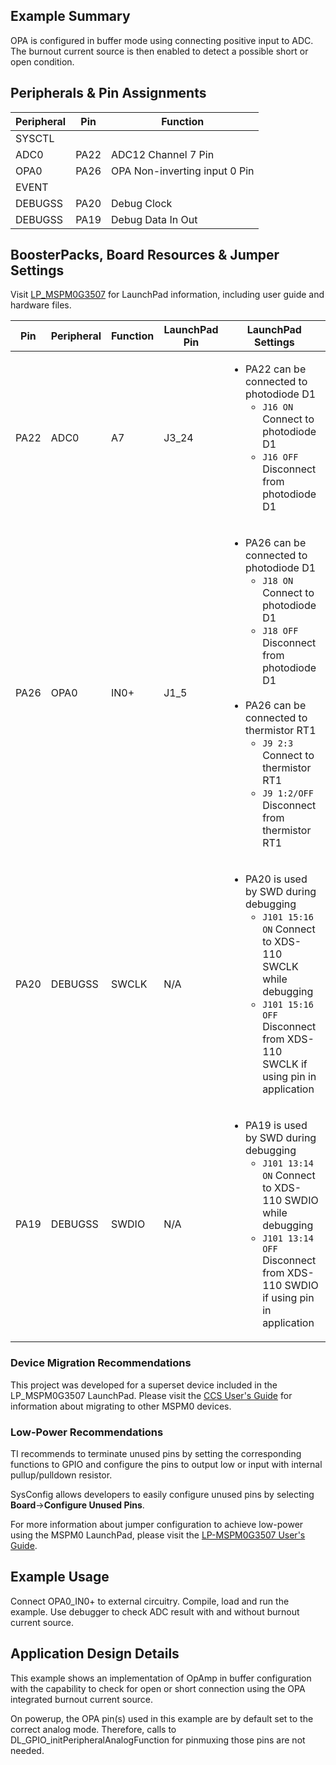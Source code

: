## Example Summary

OPA is configured in buffer mode using connecting positive input to ADC.
The burnout current source is then enabled to detect a possible short or open
condition.

## Peripherals & Pin Assignments

| Peripheral | Pin | Function |
| --- | --- | --- |
| SYSCTL |  |  |
| ADC0 | PA22 | ADC12 Channel 7 Pin |
| OPA0 | PA26 | OPA Non-inverting input 0 Pin |
| EVENT |  |  |
| DEBUGSS | PA20 | Debug Clock |
| DEBUGSS | PA19 | Debug Data In Out |

## BoosterPacks, Board Resources & Jumper Settings

Visit [LP_MSPM0G3507](https://www.ti.com/tool/LP-MSPM0G3507) for LaunchPad information, including user guide and hardware files.

| Pin | Peripheral | Function | LaunchPad Pin | LaunchPad Settings |
| --- | --- | --- | --- | --- |
| PA22 | ADC0 | A7 | J3_24 | <ul><li>PA22 can be connected to photodiode D1<br><ul><li>`J16 ON` Connect to photodiode D1<br><li>`J16 OFF` Disconnect from photodiode D1</ul></ul> |
| PA26 | OPA0 | IN0+ | J1_5 | <ul><li>PA26 can be connected to photodiode D1<br><ul><li>`J18 ON` Connect to photodiode D1<br><li>`J18 OFF` Disconnect from photodiode D1</ul><br><li>PA26 can be connected to thermistor RT1<br><ul><li>`J9 2:3` Connect to thermistor RT1<br><li>`J9 1:2/OFF` Disconnect from thermistor RT1</ul></ul> |
| PA20 | DEBUGSS | SWCLK | N/A | <ul><li>PA20 is used by SWD during debugging<br><ul><li>`J101 15:16 ON` Connect to XDS-110 SWCLK while debugging<br><li>`J101 15:16 OFF` Disconnect from XDS-110 SWCLK if using pin in application</ul></ul> |
| PA19 | DEBUGSS | SWDIO | N/A | <ul><li>PA19 is used by SWD during debugging<br><ul><li>`J101 13:14 ON` Connect to XDS-110 SWDIO while debugging<br><li>`J101 13:14 OFF` Disconnect from XDS-110 SWDIO if using pin in application</ul></ul> |

### Device Migration Recommendations
This project was developed for a superset device included in the LP_MSPM0G3507 LaunchPad. Please
visit the [CCS User's Guide](https://software-dl.ti.com/msp430/esd/MSPM0-SDK/latest/docs/english/tools/ccs_ide_guide/doc_guide/doc_guide-srcs/ccs_ide_guide.html#sysconfig-project-migration)
for information about migrating to other MSPM0 devices.

### Low-Power Recommendations
TI recommends to terminate unused pins by setting the corresponding functions to
GPIO and configure the pins to output low or input with internal
pullup/pulldown resistor.

SysConfig allows developers to easily configure unused pins by selecting **Board**→**Configure Unused Pins**.

For more information about jumper configuration to achieve low-power using the
MSPM0 LaunchPad, please visit the [LP-MSPM0G3507 User's Guide](https://www.ti.com/lit/slau873).

## Example Usage

Connect OPA0_IN0+ to external circuitry.
Compile, load and run the example.
Use debugger to check ADC result with and without burnout current source.

## Application Design Details

This example shows an implementation of OpAmp in buffer configuration with the
capability to check for open or short connection using the OPA integrated
burnout current source.

On powerup, the OPA pin(s) used in this example are by default set to
the correct analog mode. Therefore, calls to
DL_GPIO_initPeripheralAnalogFunction for pinmuxing those pins are not needed.
